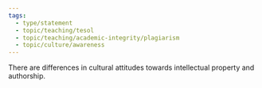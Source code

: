 ```yaml
---
tags:
  - type/statement
  - topic/teaching/tesol
  - topic/teaching/academic-integrity/plagiarism
  - topic/culture/awareness
---
```

There are differences in cultural attitudes towards intellectual property and authorship.